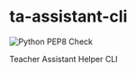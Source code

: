 # ta-assistant-cli
![Python PEP8 Check](https://github.com/sirateek/ta-assistant-cli/workflows/Python%20PEP8%20Check/badge.svg)

Teacher Assistant Helper CLI
